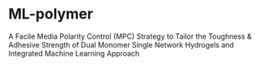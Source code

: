 # ML-polymer
A Facile Media Polarity Control (MPC) Strategy to Tailor the Toughness &amp; Adhesive Strength of Dual Monomer Single Network Hydrogels and Integrated Machine Learning Approach
